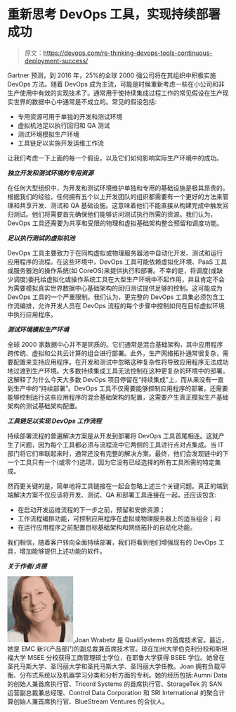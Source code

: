 # 重新思考 DevOps 工具，实现持续部署成功

> 原文：<https://devops.com/re-thinking-devops-tools-continuous-deployment-success/>

Gartner 预测，到 2016 年，25%的全球 2000 强公司将在其组织中积极实施 DevOps 方法。随着 DevOps 成为主流，可能是时候重新考虑一些在小公司和非生产使用中有效的实现技术了。通常用于使持续集成过程工作的常见假设在生产现实世界的数据中心中通常是不成立的。常见的假设包括:

*   专用资源可用于单独的开发和测试环境
*   虚拟机池足以执行回归和 QA 测试
*   测试环境模拟生产环境
*   工具链足以实施开发运维工作流

让我们考虑一下上面的每一个假设，以及它们如何影响实际生产环境中的成功。

***独立开发和测试环境的专用资源***

在任何大型组织中，为开发和测试环境维护单独和专用的基础设施是极其昂贵的。根据我们的经验，任何拥有五个以上开发团队的组织都需要有一个更好的方法来管理和共享开发、测试和 QA 基础设施。这意味着他们不能直接从构建完成中触发回归测试。他们将需要首先确保他们能够访问测试执行所需的资源。我们认为，DevOps 工具还需要为共享和受限的物理和虚拟基础架构整合预留和调度功能。

***足以执行测试的虚拟机池***

DevOps 工具主要致力于在同构虚拟或物理服务器池中自动化开发、测试和运行应用程序的流程。在这些环境中，DevOps 工具可能依赖虚拟化环境、PaaS 工具或服务器池的操作系统(如 CoreOS)来提供执行和部署。不幸的是，将调度(或缺少调度)委托给虚拟化或操作系统工具在大型生产环境中不起作用，并且肯定不会为需要模拟真实世界数据中心基础架构的回归测试提供足够的控制。这可能成为 DevOps 工具的一个严重限制。我们认为，更完整的 DevOps 工具集必须包含工作流编排，允许开发人员在 DevOps 流程的每个步骤中控制如何在目标虚拟环境中执行应用程序。

***测试环境模拟生产环境***

全球 2000 家数据中心并不是同质的。它们通常是混合基础架构，其中应用程序跨传统、虚拟和公共云计算的组合进行部署。此外，生产网络拓扑通常很复杂，需要配置来支持应用程序。在开发和测试中忽略这种复杂性将导致应用程序无法成功地过渡到生产环境。大多数持续集成工具无法控制在这种更复杂的环境中的部署。这解释了为什么今天大多数 DevOps 项目停留在“持续集成”上，而从来没有一直到生产中的“持续部署”。DevOps 工具不仅需要能够控制应用程序的部署，还需要能够控制运行这些应用程序的混合基础架构的配置，这需要产生真正模拟生产基础架构的测试基础架构配置。

***工具链足以实现 DevOps 工作流程***

持续部署流程的普遍解决方案是从开发到部署将 DevOps 工具首尾相连。这就产生了问题，因为每个工具都必须与流程流中它两侧的工具进行点对点集成。当 IT 部门将它们串联起来时，通常还没有完整的解决方案。最终，他们会发现链中的下一个工具只有一个(或零个)选项，因为它没有已经选择的所有工具所需的特定集成。

然而更关键的是，简单地将工具链接在一起会忽略上述三个关键问题。真正的端到端解决方案不仅应该将开发、测试、QA 和部署工具连接在一起，还应该包含:

*   在启动开发运维流程的下一步之前，预留和安排资源；
*   工作流程编排功能，可控制应用程序在虚拟或物理服务器上的适当组合；和
*   在运行应用程序之前配置目标基础架构和网络拓扑的自动化功能。

我们相信，随着客户转向全面持续部署，我们将看到他们增强现有的 DevOps 工具，增加能够提供上述功能的软件。

***关于作者/贞德***

[![Joan's image cropped](img/592fe4dd4ef3722fe75b9038719fc239.png) ](https://devops.com/wp-content/uploads/2015/09/Joans-image-cropped.jpg) Joan Wrabetz 是 QualiSystems 的首席技术官。最近，她是 EMC 新兴产品部门的副总裁兼首席技术官。琼在加州大学伯克利分校和斯坦福大学 MSEE 分校获得工商管理硕士学位，在耶鲁大学获得 BSEE 学位。她曾在圣托马斯大学、圣玛丽大学和圣托马斯大学、圣玛丽大学任教。Joan 拥有负载平衡、分布式系统以及机器学习分类和分析方面的专利。她的经历包括:Aumni Data 的创始人兼首席执行官、Tricord Systems 的首席执行官、StorageTek 的 SAN 运营副总裁兼总经理、Control Data Corporation 和 SRI International 的聚合计算创始人兼首席执行官、BlueStream Ventures 的合伙人。